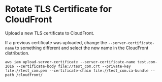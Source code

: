 # Rotate TLS Certificate for CloudFront

Upload a new TLS certificate to CloudFront.

If a previous certificate was uploaded, change the `--server-certificate-name` to something
different and select the new name in the CloudFront distribution.

```
aws iam upload-server-certificate --server-certificate-name test.com-2016 --certificate-body file://test_com.crt --private-key file://test_com.pem --certificate-chain file://test_com.ca-bundle --path /cloudfront/
```

